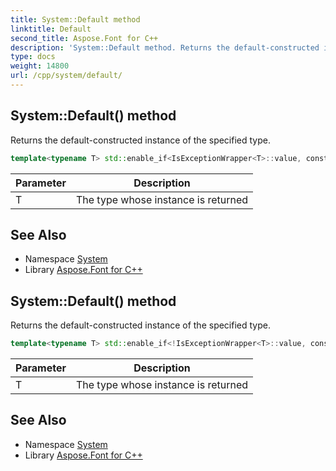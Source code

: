 ```yaml
---
title: System::Default method
linktitle: Default
second_title: Aspose.Font for C++
description: 'System::Default method. Returns the default-constructed instance of the specified type in C++.'
type: docs
weight: 14800
url: /cpp/system/default/
---
```

## System::Default() method


Returns the default-constructed instance of the specified type.

```cpp
template<typename T> std::enable_if<IsExceptionWrapper<T>::value, constT &>::type System::Default()
```


| Parameter | Description |
| --- | --- |
| T | The type whose instance is returned |

## See Also

* Namespace [System](../)
* Library [Aspose.Font for C++](../../)
## System::Default() method


Returns the default-constructed instance of the specified type.

```cpp
template<typename T> std::enable_if<!IsExceptionWrapper<T>::value, constT &>::type System::Default()
```


| Parameter | Description |
| --- | --- |
| T | The type whose instance is returned |

## See Also

* Namespace [System](../)
* Library [Aspose.Font for C++](../../)
